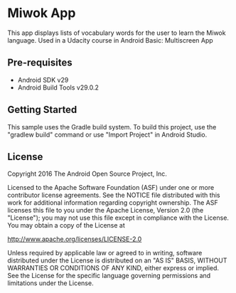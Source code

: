 Miwok App
===================================

This app displays lists of vocabulary words for the user to learn the Miwok language.
Used in a Udacity course in Android Basic: Multiscreen App

Pre-requisites
--------------

- Android SDK v29
- Android Build Tools v29.0.2

Getting Started
---------------

This sample uses the Gradle build system. To build this project, use the
"gradlew build" command or use "Import Project" in Android Studio.



License
-------

Copyright 2016 The Android Open Source Project, Inc.

Licensed to the Apache Software Foundation (ASF) under one or more contributor
license agreements.  See the NOTICE file distributed with this work for
additional information regarding copyright ownership.  The ASF licenses this
file to you under the Apache License, Version 2.0 (the "License"); you may not
use this file except in compliance with the License.  You may obtain a copy of
the License at

http://www.apache.org/licenses/LICENSE-2.0

Unless required by applicable law or agreed to in writing, software
distributed under the License is distributed on an "AS IS" BASIS, WITHOUT
WARRANTIES OR CONDITIONS OF ANY KIND, either express or implied.  See the
License for the specific language governing permissions and limitations under
the License.
